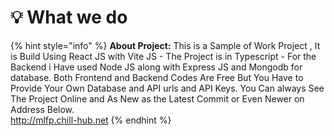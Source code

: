 # 💡 What we do

{% hint style="info" %}
**About Project:** This is a Sample of Work Project , It is Build Using React JS with Vite JS - The Project is in Typescript - For the Backend i Have used Node JS along with Express JS and Mongodb for database. Both Frontend and Backend Codes Are Free But You Have to Provide Your Own Database and API urls and API Keys. You Can always See The Project Online and As New as the Latest Commit or Even Newer on  Address Below.\
http://mlfp.chill-hub.net
{% endhint %}
